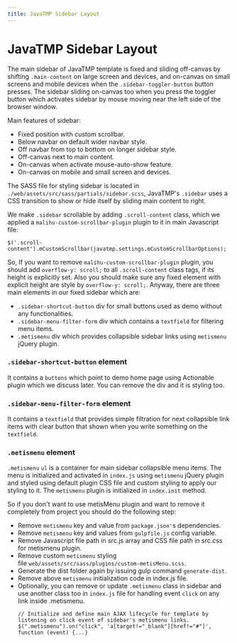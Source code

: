 ```yaml
---
title: JavaTMP Sidebar Layout
---
```

# JavaTMP Sidebar Layout
The main sidebar of JavaTMP template is fixed and sliding off-canvas by shifting `.main-content` on large screen and devices,
and on-canvas on small screens and mobile devices when the `.sidebar-toggler-button` button presses.
The sidebar sliding on-canvas too when you press the toggler button which activates sidebar by mouse moving near
the left side of the browser window.

Main features of sidebar:
*   Fixed position with custom scrollbar.
*   Below navbar on default wider navbar style.
*   Off navbar from top to bottom on longer sidebar style.
*   Off-canvas next to main content.
*   On-canvas when activate mouse-auto-show feature.
*   On-canvas on mobile and small screen and devices.

The SASS file for styling sidebar is located in `./web/assets/src/sass/partials/sidebar.scss`,
JavaTMP's `.sidebar` uses a CSS transition to show or hide itself by sliding main content to right.

We make `.sidebar` scrollable by adding `.scroll-content` class, which we applied a `malihu-custom-scrollbar-plugin` plugin to it
in main Javascript file:
```
$('.scroll-content').mCustomScrollbar(javatmp.settings.mCustomScrollbarOptions);
```

So, If you want to remove `malihu-custom-scrollbar-plugin` plugin, you should add `overflow-y: scroll;`
to all `.scroll-content` class tags, if its height is explicitly set.
Also you should make sure any fixed element with explicit height are style by `overflow-y: scroll;`. Anyway,
there are three main elements in our fixed sidebar which are:
*   `.sidebar-shortcut-button` div for small buttons used as demo without any functionalities.
*   `.sidebar-menu-filter-form` div which contains a `textfield` for filtering menu items.
*   `.metismenu` div which provides collapsible sidebar links using `metismenu` jQuery plugin.

### `.sidebar-shortcut-button` element
It contains a `buttons` which point to demo home page using Actionable plugin which we discuss later.
You can remove the div and it is styling too. 

### `.sidebar-menu-filter-form` element
It contains a `textfield` that provides simple filtration for next collapsible link items with clear button that shown
when you write something on the `textfield`.

### `.metismenu` element
`.metismenu` `ul` is a container for main sidebar collapsible menu items. The menu is initialized and activated in
`index.js` using `metismenu` jQuery plugin and styled using default plugin CSS file and custom styling to apply our styling to it.
The `metismenu` plugin is initialized in `index.init` method.

So if you don't want to use metisMenu plugin and want to remove it completely from project you should do the following step:
*   Remove `metismenu` key and value from `package.json'`s dependencies.
*   Remove `metismenu` key and values from `gulpfile.js` config variable.
*   Remove Javascript file path in src.js array and CSS file path in src.css for metismenu plugin.
*   Remove custom `metismenu` styling file `web/assets/src/sass/plugins/custom-metisMenu.scss`.
*   Generate the dist folder again by issuing gulp command `generate-dist`.
*   Remove above `metismenu` initialization code in index.js file.
*   Optionally, you can remove or update `.metismenu` class in sidebar and use another class too in `index.js` file
    for handling event `click` on any link inside .metismenu.
    ```
    // Initialize and define main AJAX lifecycle for template by listening on click event of sidebar's metismenu links.
    $(".metismenu").on("click", 'a[target!="_blank"][href!="#"]', function (event) {...}
    ```
